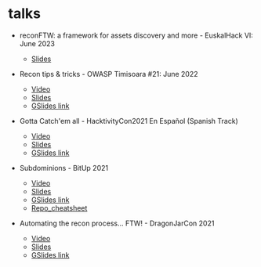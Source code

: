 # talks

- reconFTW: a framework for assets discovery and more - EuskalHack VI: June 2023
  - [Slides](reconftw_euskalhack23.pdf)

- Recon tips & tricks - OWASP Timisoara #21: June 2022
  - [Video](https://www.youtube.com/watch?v=nexoKFXReAw)
  - [Slides](Recon_tips_&_tricks.pdf)
  - [GSlides link](https://docs.google.com/presentation/d/1AbsZO7hk6mmYzJuKKT48AlM23438OoluIgMpPlXUDLk/edit?usp=sharing)
  
- Gotta Catch'em all - HacktivityCon2021 En Español (Spanish Track)
  - [Video](https://www.youtube.com/watch?v=e4Xb-ZXH9iE)
  - [Slides](Gotta_ENG.pdf)
  - [GSlides link](https://docs.google.com/presentation/d/1Y9Sk3CIxyxR963B2RBZq67HvUvQIRxlW00pgX6Sp8YU/edit?usp=sharing)

- Subdominions - BitUp 2021
  - [Video](https://youtube.com/watch?v=efpL9KAW3Fo&t=193m)
  - [Slides](Subdominions_ENG.pdf)
  - [GSlides link](https://docs.google.com/presentation/d/1UmeC2XdIBNrliDQIzZO8JhE9PrT7ICaSo_PDsVlU4ZU/edit?usp=sharing)
  - [Repo_cheatsheet](https://github.com/six2dez/bitup2021_subdominions/blob/main/Cheatsheet.md)

- Automating the recon process… FTW! - DragonJarCon 2021
  - [Video](https://www.youtube.com/watch?v=LqFtSxCgn9k)
  - [Slides](Automating_the_recon.pdf)
  - [GSlides link](https://docs.google.com/presentation/d/19GYdfNduBOE8iFJA1SJtF-c-xbo-6x1zBDuAec7UQeM/edit?usp=sharing)
